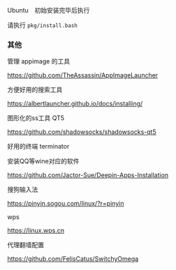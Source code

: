 

Ubuntu　初始安装完毕后执行

请执行 `pkg/install.bash`


### 其他

管理 appimage 的工具

https://github.com/TheAssassin/AppImageLauncher



方便好用的搜索工具

https://albertlauncher.github.io/docs/installing/


图形化的ss工具 QT5

https://github.com/shadowsocks/shadowsocks-qt5


好用的终端 terminator

安装QQ等wine对应的软件

https://github.com/Jactor-Sue/Deepin-Apps-Installation

搜狗输入法

https://pinyin.sogou.com/linux/?r=pinyin


wps

https://linux.wps.cn


代理翻墙配置

https://github.com/FelisCatus/SwitchyOmega
